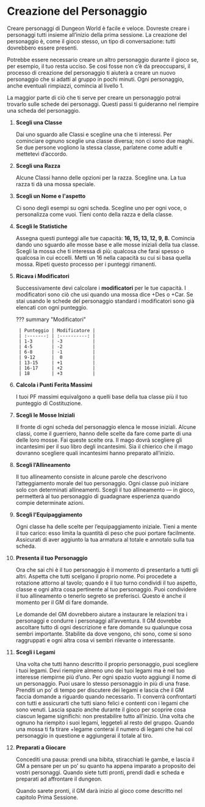 # Creazione del Personaggio
Creare personaggi di Dungeon World è facile e veloce. Dovreste creare i personaggi tutti insieme all’inizio della prima sessione. La creazione del personaggio è, come il gioco stesso, un tipo di conversazione: tutti dovrebbero essere presenti.

Potrebbe essere necessario creare un altro personaggio durante il gioco se, per esempio, il tuo resta ucciso. Se così fosse non c’è da preoccuparsi, il processo di creazione del personaggio ti aiuterà a creare un nuovo personaggio che si adatti al gruppo in pochi minuti. Ogni personaggio, anche eventuali rimpiazzi, comincia al livello 1.

La maggior parte di ciò che ti serve per creare un personaggio potrai trovarlo sulle schede dei personaggi. Questi passi ti guideranno nel riempire una scheda del personaggio.

1. **Scegli una Classe**

    Dai uno sguardo alle Classi e scegline una che ti interessi. Per cominciare ognuno sceglie una classe diversa; non ci sono due maghi. Se due persone vogliono la stessa classe, parlatene come adulti e mettetevi d’accordo.

2. **Scegli una Razza**

    Alcune Classi hanno delle opzioni per la razza. Scegline una. La tua razza ti dà una mossa speciale.

3. **Scegli un Nome e l'aspetto**

    Ci sono degli esempi su ogni scheda. Scegline uno per ogni voce, o personalizza come vuoi. Tieni conto della razza e della classe.

4. **Scegli le Statistiche**

    Assegna questi punteggi alle tue capacità: **16, 15, 13, 12, 9, 8.** Comincia dando uno sguardo alle mosse base e alle mosse iniziali della tua classe. Scegli la mossa che ti interessa di più: qualcosa che farai spesso o qualcosa in cui eccelli. Metti un 16 nella capacità su cui si basa quella mossa. Ripeti questo processo per i punteggi rimanenti.

5. **Ricava i Modificatori**

    Successivamente devi calcolare i **modificatori** per le tue capacità. I modificatori sono ciò che usi quando una mossa dice +Des o +Car. Se stai usando le schede del personaggio standard i modificatori sono già elencati con ogni punteggio.

    ??? summary "Modificatori"

        | Punteggio | Modificatore |
        | :-------: | :----------: |
        | 1-3       | -3           |
        | 4-5       | -2           |
        | 6-8       | -1           |
        | 9-12      |  0           |
        | 13-15     | +1           |
        | 16-17     | +2           |
        | 18        | +3           |


6. **Calcola i Punti Ferita Massimi**

    I tuoi PF massimi equivalgono a quelli base della tua classe più il tuo punteggio di Costituzione.

7. **Scegli le Mosse Iniziali**

    Il fronte di ogni scheda del personaggio elenca le mosse iniziali. Alcune classi, come il guerriero, hanno delle scelte da fare come parte di una delle loro mosse. Fai queste scelte ora. Il mago dovrà scegliere gli incantesimi per il suo libro degli incantesimi. Sia il chierico che il mago dovranno scegliere quali incantesimi hanno preparato all’inizio.

8. **Scegli l’Allineamento**

    Il tuo allineamento consiste in alcune parole che descrivono l’atteggiamento morale del tuo personaggio. Ogni classe può iniziare solo con determinati allineamenti. Scegli il tuo allineamento — in gioco, permetterà al tuo personaggio di guadagnare esperienza quando compie determinate azioni.

9. **Scegli l’Equipaggiamento**

    Ogni classe ha delle scelte per l’equipaggiamento iniziale. Tieni a mente il tuo carico: esso limita la quantità di peso che puoi portare facilmente. Assicurati di aver aggiunto la tua armatura al totale e annotalo sulla tua scheda.

10. **Presenta il tuo Personaggio**

    Ora che sai chi è il tuo personaggio è il momento di presentarlo a tutti gli altri. Aspetta che tutti scelgano il proprio nome. Poi procedete a rotazione attorno al tavolo; quando è il tuo turno condividi il tuo aspetto, classe e ogni altra cosa pertinente al tuo personaggio. Puoi condividere il tuo allineamento o tenerlo segreto se preferisci. Questo è anche il momento per il GM di fare domande.

    Le domande del GM dovrebbero aiutare a instaurare le relazioni tra i personaggi e condurre i personaggi all’avventura. Il GM dovrebbe ascoltare tutto di ogni descrizione e fare domande su qualunque cosa sembri importante. Stabilite da dove vengono, chi sono, come si sono raggruppati e ogni altra cosa vi sembri rilevante o interessante.

11. **Scegli i Legami**

    Una volta che tutti hanno descritto il proprio personaggio, puoi scegliere i tuoi legami. Devi riempire almeno uno dei tuoi legami ma è nel tuo interesse riempirne più d’uno. Per ogni spazio vuoto aggiungi il nome di un personaggio. Puoi usare lo stesso personaggio in più di una frase. Prenditi un po’ di tempo per discutere dei legami e lascia che il GM faccia domande a riguardo quando necessario. Ti converrà confrontarti con tutti e assicurarti che tutti siano felici e contenti con i legami che sono venuti. Lascia spazio anche durante il gioco per scoprire cosa ciascun legame significhi: non prestabilire tutto all’inizio. Una volta che ognuno ha riempito i suoi legami, leggeteli al resto del gruppo. Quando una mossa ti fa tirare +legame conterai il numero di legami che hai col personaggio in questione e aggiungerai il totale al tiro.

12. **Preparati a Giocare**

    Concediti una pausa: prendi una bibita, stiracchiati le gambe, e lascia il GM a pensare per un po’ su quanto ha appena imparato a proposito dei vostri personaggi. Quando siete tutti pronti, prendi dadi e scheda e preparati ad affrontare il dungeon.

    Quando sarete pronti, il GM darà inizio al gioco come descritto nel capitolo Prima Sessione.
